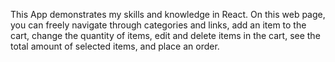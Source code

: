 This App demonstrates my skills and knowledge in React. On this web page, you can freely navigate through categories and links, add an item to the cart, change the quantity of items, edit and delete items in the cart, see the total amount of selected items, and place an order.
